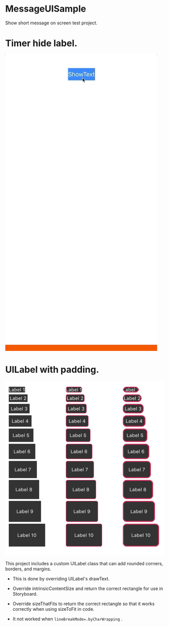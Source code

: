 # MessageUISample
Show short message on screen test project.

# Timer hide label.
![Timer hide label.](assets/labelAutoHide.gif "Timer hide label.")

# UILabel with padding.

![Basic usage of UINavigationController](assets/labels.png "Basic usage of UINavigationController.")

This project includes a custom UILabel class that can add rounded corners, borders, and margins.

- This is done by overriding UILabel's drawText.

- Override intrinsicContentSize and return the correct rectangle for use in Storyboard.

- Override sizeThatFits to return the correct rectangle so that it works correctly when using sizeToFit in code.

-  It not worked when `lineBreakMode=.byCharWrapping` .
